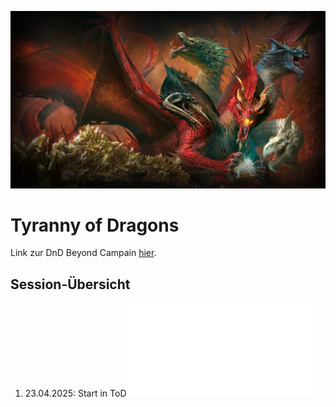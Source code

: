 ![TyrannyOfDragons](Bilder/tod_alduin_1080p.png)

# Tyranny of Dragons

Link zur DnD Beyond Campain [hier](https://www.dndbeyond.com/campaigns/6524535).

## Session-Übersicht

1. 23.04.2025: Start in ToD ![Link](Sessions/01_23-04-25.md)

